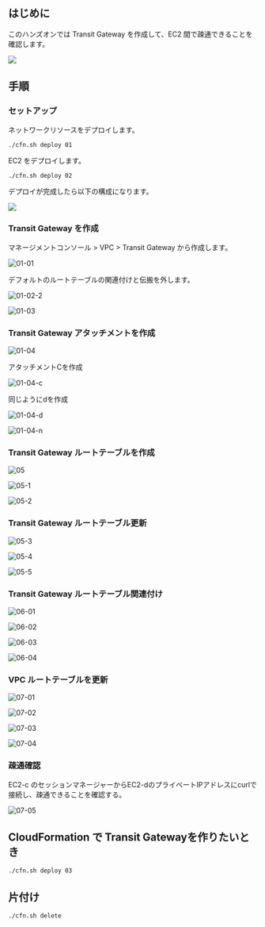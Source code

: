 ## はじめに

このハンズオンでは Transit Gateway を作成して、EC2 間で疎通できることを確認します。

![](../images/01-handson-goal.png)

## 手順

### セットアップ

ネットワークリソースをデプロイします。

```
./cfn.sh deploy 01
```

EC2 をデプロイします。

```
./cfn.sh deploy 02
```

デプロイが完成したら以下の構成になります。

![](../images/01-handson-setup.png)

### Transit Gateway を作成

マネージメントコンソール > VPC > Transit Gateway から作成します。

![01-01](../images/01-01.png)

デフォルトのルートテーブルの関連付けと伝搬を外します。

![01-02-2](../images/01-02-2.png)

![01-03](../images/01-03.png)

### Transit Gateway アタッチメントを作成

![01-04](../images/01-04.png)

アタッチメントCを作成

![01-04-c](../images/01-04-c.png)

同じようにdを作成

![01-04-d](../images/01-04-d.png)

![01-04-n](../images/01-04-n.png)



### Transit Gateway ルートテーブルを作成

![05](../images/05.png)

![05-1](../images/05-1.png)

![05-2](../images/05-2.png)

### Transit Gateway ルートテーブル更新

![05-3](../images/05-3.png)

![05-4](../images/05-4.png)

![05-5](../images/05-5.png)

### Transit Gateway ルートテーブル関連付け

![06-01](../images/06-01.png)

![06-02](../images/06-02.png)

![06-03](../images/06-03.png)

![06-04](../images/06-04.png)

### VPC ルートテーブルを更新

![07-01](../images/07-01.png)

![07-02](../images/07-02.png)

![07-03](../images/07-03.png)

![07-04](../images/07-04.png)

### 疎通確認

EC2-c のセッションマネージャーからEC2-dのプライベートIPアドレスにcurlで接続し、疎通できることを確認する。

![07-05](../images/07-05.png)


## CloudFormation で Transit Gatewayを作りたいとき

```
./cfn.sh deploy 03 
```

## 片付け

```
./cfn.sh delete
```




